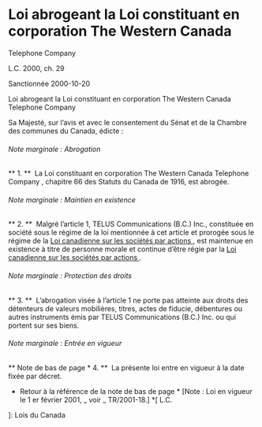 #  Loi abrogeant la Loi constituant en corporation The Western Canada
Telephone Company

L.C.  2000, ch. 29

Sanctionnée 2000-10-20

Loi abrogeant la Loi constituant en corporation The Western Canada Telephone
Company

Sa Majesté, sur l’avis et avec le consentement du Sénat et de la Chambre des
communes du Canada, édicte :

######  Note marginale :  Abrogation

** 1\.  **  La  Loi constituant en corporation The Western Canada Telephone Company  , chapitre 66 des Statuts du Canada de 1916, est abrogée. 

######  Note marginale :  Maintien en existence

** 2\.  **  Malgré l’article 1, TELUS Communications (B.C.) Inc., constituée en société sous le régime de la loi mentionnée à cet article et prorogée sous le régime de la  [ Loi canadienne sur les sociétés par actions ](/fra/lois/C-44) , est maintenue en existence à titre de personne morale et continue d’être régie par la  [ Loi canadienne sur les sociétés par actions ](/fra/lois/C-44) . 

######  Note marginale :  Protection des droits

** 3\.  **  L’abrogation visée à l’article 1 ne porte pas atteinte aux droits des détenteurs de valeurs mobilières, titres, actes de fiducie, débentures ou autres instruments émis par TELUS Communications (B.C.) Inc. ou qui portent sur ses biens. 

######  Note marginale :  Entrée en vigueur

** Note de bas de page  *  4\.  **  La présente loi entre en vigueur à la date fixée par décret. 

  * Retour à la référence de la note de bas de page  *  [Note : Loi en vigueur le 1  er  février 2001, _ voir _ TR/2001-18.] 
  *[
  L.C.

 ]: Lois du Canada

